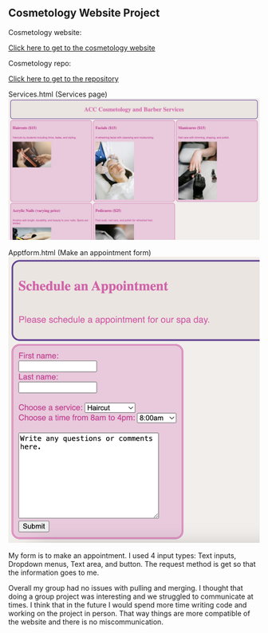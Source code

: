 ## Cosmetology Website Project

Cosmetology website:

[Click here to get to the cosmetology website](https://toemio.github.io/cosmetology/ourteam.html)

Cosmetology repo:

[Click here to get to the repository](https://github.com/toemio/cosmetology) 

Services.html (Services page)
![This is a image of the services page on our website](../../image/Services.jpg)

Apptform.html (Make an appointment form)
![This is a image of the make an appointment form.](../../image/Apptform.jpg)

My form is to make an appointment. I used 4 input types: Text inputs, Dropdown menus, Text area, and button. The request method is get so that the information goes to me. 

Overall my group had no issues with pulling and merging. I thought that doing a group project was interesting and we struggled to communicate at times. I think that in the future I would spend more time writing code and working on the project in person. That way things are more compatible of the website and there is no miscommunication. 

